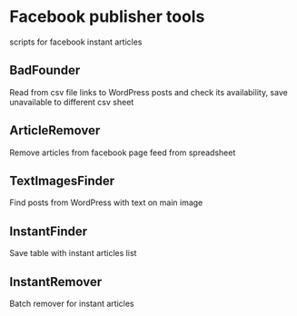 # Facebook publisher tools
scripts for facebook instant articles

## BadFounder
Read from csv file links to WordPress posts and check its availability, save unavailable to different csv sheet 

## ArticleRemover
Remove articles from facebook page feed from spreadsheet

## TextImagesFinder
Find posts from WordPress with text on main image

## InstantFinder
Save table with instant articles list

## InstantRemover
Batch remover for instant articles
